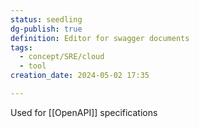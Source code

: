```yaml
---
status: seedling
dg-publish: true
definition: Editor for swagger documents
tags:
  - concept/SRE/cloud
  - tool
creation_date: 2024-05-02 17:35

---
```

Used for [[OpenAPI]] specifications
